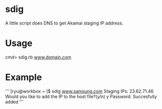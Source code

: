 sdig
====

A little script does DNS to get Akamai staging IP address. 

Usage
====

cmd> sdig.rb www.domain.com


Example
====

'''
[ryu@workbox ~ ]$ sdig www.samsung.com
Staging IPs:
23.62.71.46
Would you like to add the IP to the host file?(y/n)
y
Password:
Succesfully added
'''




